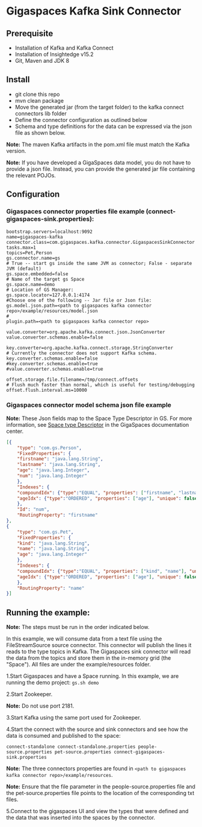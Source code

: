 # Gigaspaces Kafka Sink Connector

## Prerequisite
- Installation of Kafka and Kafka Connect  
- Installation of Insightedge v15.2
- Git, Maven and JDK 8

## Install
- git clone this repo
- mvn clean package
- Move the generated jar (from the target folder) to the kafka connect connectors lib folder
- Define the connector configuration as outlined below
- Schema and type definitions for the data can be expressed via the json file as shown below.

**Note:** The maven Kafka artifacts in the pom.xml file must match the Kafka version. 

**Note:** If you have developed a GigaSpaces data model, you do not have to provide a json file. Instead, you can provide the generated jar file containing the relevant POJOs.

## Configuration
### Gigaspaces connector properties file example (connect-gigaspaces-sink.properties):

```
bootstrap.servers=localhost:9092
name=gigaspaces-kafka
connector.class=com.gigaspaces.kafka.connector.GigaspacesSinkConnector
tasks.max=1
topics=Pet,Person
gs.connector.name=gs
# True -- start gs inside the same JVM as connector; False - separate JVM (default)
gs.space.embedded=false
# Name of the target gs Space
gs.space.name=demo
# Location of GS Manager:
gs.space.locator=127.0.0.1:4174
#Choose one of the following -- Jar file or Json file: 
gs.model.json.path=<path to gigaspaces kafka connector repo>/example/resources/model.json
#
plugin.path=<path to gigaspaces kafka connector repo>

value.converter=org.apache.kafka.connect.json.JsonConverter
value.converter.schemas.enable=false

key.converter=org.apache.kafka.connect.storage.StringConverter
# Currently the connector does not support Kafka schema.
key.converter.schemas.enable=false
#key.converter.schemas.enable=true
#value.converter.schemas.enable=true

offset.storage.file.filename=/tmp/connect.offsets
# Flush much faster than normal, which is useful for testing/debugging
offset.flush.interval.ms=10000

```

### Gigaspaces connector model schema json file example
**Note:** These Json fields map to the Space Type Descriptor in GS. For more information, see [Space type Descriptor](https://docs.gigaspaces.com/latest/dev-dotnet/document-api.html?Highlight=descriptor#TypeDefinition) in the GigaSpaces documentation center.

```json
[{
	"type": "com.gs.Person",
	"FixedProperties": {
	"firstname": "java.lang.String",
	"lastname": "java.lang.String",
	"age": "java.lang.Integer",
	"num": "java.lang.Integer"
	},
	"Indexes": {
	"compoundIdx": {"type":"EQUAL", "properties": ["firstname", "lastname"], "unique": false},
	"ageIdx": {"type":"ORDERED", "properties": ["age"], "unique": false}
	},
	"Id": "num",
	"RoutingProperty": "firstname"
},
{
	"type": "com.gs.Pet",
	"FixedProperties": {
	"kind": "java.lang.String",
	"name": "java.lang.String",
	"age": "java.lang.Integer"
	},
	"Indexes": {
	"compoundIdx": {"type":"EQUAL", "properties": ["kind", "name"], "unique": false},
	"ageIdx": {"type":"ORDERED", "properties": ["age"], "unique": false}
	},
	"RoutingProperty": "name"
}]
```


## Running the example:
**Note:** The  steps must be run in the order indicated below.


 In this example, we will consume data from a text file using the FileStreamSource source connector.
This connector will publish the lines it reads to the type topics in Kafka. 
The Gigaspaces sink connector will read the data from the topics and store them in the in-memory grid (the "Space").
All files are under the example/resources folder.

1.Start Gigaspaces and have a Space running. In this example, we are running the demo project: ```gs.sh demo```

2.Start Zookeeper. 

**Note:** Do not use port 2181.

3.Start Kafka using the same port used for Zookeeper. 

4.Start the connect with the source and sink connectors and see how the data is consumed and published to the space:

```connect-standalone connect-standalone.properties people-source.properties pet-source.properties connect-gigaspaces-sink.properties```

**Note:** The three connectors properties are found in ```<path to gigaspaces kafka connector repo>/example/resources```. 

**Note:** Ensure that the file parameter in the people-source.properties file and the pet-source.properties file points to the location of the corresponding txt files.


5.Connect to the gigaspaces UI and view the types that were defined and the data that was inserted into the spaces by the connector.


